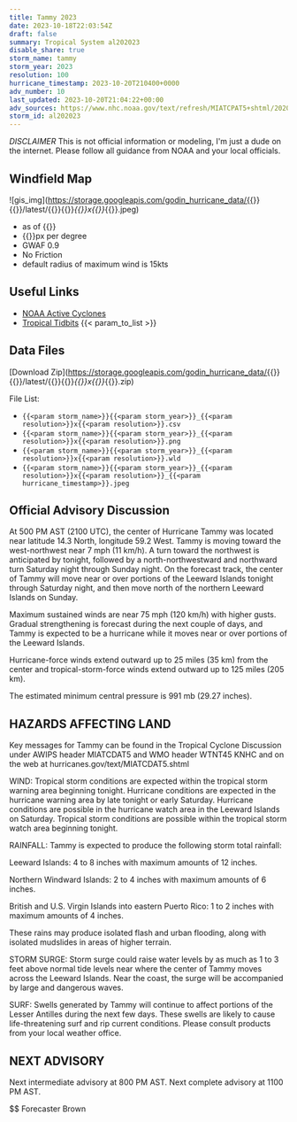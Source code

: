 ```yaml
---
title: Tammy 2023
date: 2023-10-18T22:03:54Z
draft: false
summary: Tropical System al202023
disable_share: true
storm_name: tammy
storm_year: 2023
resolution: 100
hurricane_timestamp: 2023-10-20T210400+0000
adv_number: 10
last_updated: 2023-10-20T21:04:22+00:00
adv_sources: https://www.nhc.noaa.gov/text/refresh/MIATCPAT5+shtml/202049.shtml;https://www.nhc.noaa.gov/refresh/graphics_at5+shtml/205313.shtml?cone
storm_id: al202023
---
```

*DISCLAIMER* This is not official information or modeling, I'm just a dude on the internet.  Please follow all guidance from NOAA and your local officials.

## Windfield Map
![gis_img](https://storage.googleapis.com/godin_hurricane_data/{{<param storm_name>}}{{<param storm_year>}}/latest/{{<param storm_name>}}{{<param storm_year>}}_{{<param resolution>}}x{{<param resolution>}}_{{<param hurricane_timestamp>}}.jpeg)

- as of {{<param last_updated>}}
- {{<param resolution>}}px per degree
- GWAF 0.9
- No Friction
- default radius of maximum wind is 15kts

## Useful Links
- [NOAA Active Cyclones](https://www.nhc.noaa.gov/)
- [Tropical Tidbits](https://www.tropicaltidbits.com/storminfo/)
{{< param_to_list >}}

## Data Files
[Download Zip](https://storage.googleapis.com/godin_hurricane_data/{{<param storm_name>}}{{<param storm_year>}}/latest/{{<param storm_name>}}{{<param storm_year>}}_{{<param resolution>}}x{{<param resolution>}}_{{<param hurricane_timestamp>}}.zip)

File List:
- `{{<param storm_name>}}{{<param storm_year>}}_{{<param resolution>}}x{{<param resolution>}}.csv`
- `{{<param storm_name>}}{{<param storm_year>}}_{{<param resolution>}}x{{<param resolution>}}.png`
- `{{<param storm_name>}}{{<param storm_year>}}_{{<param resolution>}}x{{<param resolution>}}.wld`
- `{{<param storm_name>}}{{<param storm_year>}}_{{<param resolution>}}x{{<param resolution>}}_{{<param hurricane_timestamp>}}.jpeg`


## Official Advisory Discussion
At 500 PM AST (2100 UTC), the center of Hurricane Tammy was located
near latitude 14.3 North, longitude 59.2 West. Tammy is moving
toward the west-northwest near 7 mph (11 km/h). A turn toward the 
northwest is anticipated by tonight, followed by a 
north-northwestward and northward turn Saturday night through Sunday
night.  On the forecast track, the center of Tammy will move near or
over portions of the Leeward Islands tonight through Saturday 
night, and then move north of the northern Leeward Islands on 
Sunday.
 
Maximum sustained winds are near 75 mph (120 km/h) with higher
gusts. Gradual strengthening is forecast during the next couple of
days, and Tammy is expected to be a hurricane while it moves near or
over portions of the Leeward Islands.
 
Hurricane-force winds extend outward up to 25 miles (35 km) from the
center and tropical-storm-force winds extend outward up to 125 miles
(205 km).
 
The estimated minimum central pressure is 991 mb (29.27 inches).
 
 
HAZARDS AFFECTING LAND
----------------------
Key messages for Tammy can be found in the Tropical Cyclone
Discussion under AWIPS header MIATCDAT5 and WMO header WTNT45 KNHC
and on the web at hurricanes.gov/text/MIATCDAT5.shtml
 
WIND:  Tropical storm conditions are expected within the tropical
storm warning area beginning tonight.  Hurricane conditions are 
expected in the hurricane warning area by late tonight or early 
Saturday.  Hurricane conditions are possible in the hurricane watch 
area in the Leeward Islands on Saturday. Tropical storm conditions 
are possible within the tropical storm watch area beginning tonight.
 
RAINFALL: Tammy is expected to produce the following storm total 
rainfall:

Leeward Islands: 4 to 8 inches with maximum amounts of 12 inches.

Northern Windward Islands: 2 to 4 inches with maximum amounts of 6 
inches.

British and U.S. Virgin Islands into eastern Puerto Rico: 1 to 2 
inches with maximum amounts of 4 inches.

These rains may produce isolated flash and urban flooding, along 
with isolated mudslides in areas of higher terrain. 
 
STORM SURGE:  Storm surge could raise water levels by as much as 1
to 3 feet above normal tide levels near where the center of Tammy
moves across the Leeward Islands.  Near the coast, the surge will
be accompanied by large and dangerous waves.
 
SURF:  Swells generated by Tammy will continue to affect portions of
the Lesser Antilles during the next few days.  These swells are
likely to cause life-threatening surf and rip current conditions.
Please consult products from your local weather office.
 
 
NEXT ADVISORY
-------------
Next intermediate advisory at 800 PM AST.
Next complete advisory at 1100 PM AST.
 
$$
Forecaster Brown